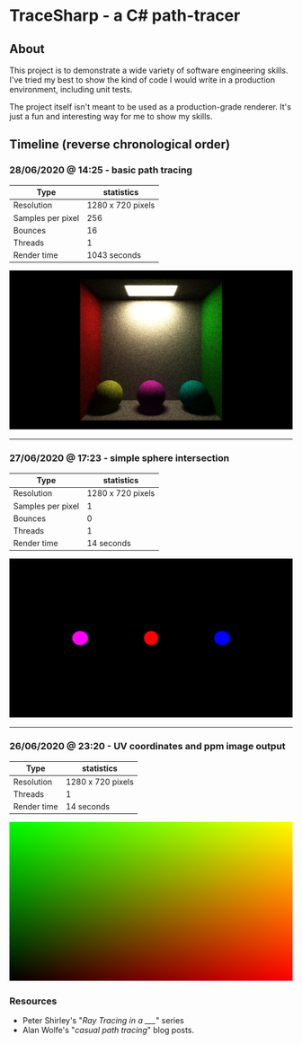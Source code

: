 # TraceSharp - a C# path-tracer
## About
This project is to demonstrate a wide variety of software engineering skills.
I've tried my best to show the kind of code I would write in a production environment, including unit tests.

The project itself isn't meant to be used as a production-grade renderer. It's just a fun and interesting way for me to show my skills.

## Timeline (reverse chronological order)

### 28/06/2020 @ 14:25 - basic path tracing
Type | statistics
------------ | -------------
Resolution | 1280 x 720 pixels
Samples per pixel | 256
Bounces | 16
Threads | 1
Render time | 1043 seconds
![Basic path tracing](./Media/2_basic_path_tracing.png)

---

### 27/06/2020 @ 17:23 - simple sphere intersection
Type | statistics
------------ | -------------
Resolution | 1280 x 720 pixels
Samples per pixel | 1
Bounces | 0
Threads | 1
Render time | 14 seconds
![Sphere intersection](./Media/1_sphere_intersection.png)

---

### 26/06/2020 @ 23:20 - UV coordinates and ppm image output
Type | statistics
------------ | -------------
Resolution | 1280 x 720 pixels
Threads | 1
Render time | 14 seconds
![UV coordinates](./Media/0_uv_coordinates.png)

### Resources
- Peter Shirley's "*Ray Tracing in a ___*" series
- Alan Wolfe's "*casual path tracing*" blog posts.
